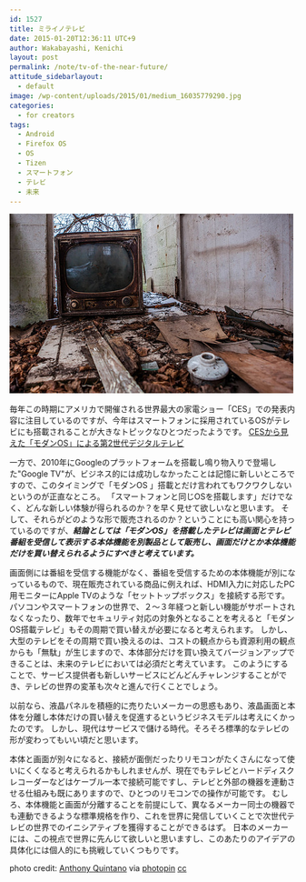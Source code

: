 ```yaml
---
id: 1527
title: ミライノテレビ
date: 2015-01-20T12:36:11 UTC+9
author: Wakabayashi, Kenichi
layout: post
permalink: /note/tv-of-the-near-future/
attitude_sidebarlayout:
  - default
image: /wp-content/uploads/2015/01/medium_16035779290.jpg
categories:
  - for creators
tags:
  - Android
  - Firefox OS
  - OS
  - Tizen
  - スマートフォン
  - テレビ
  - 未来
---
```

![TV](/assets/images/2015/01/medium_16035779290.jpg)

毎年この時期にアメリカで開催される世界最大の家電ショー「CES」での発表内容に注目しているのですが、今年はスマートフォンに採用されているOSがテレビにも搭載されることが大きなトピックなひとつだったようです。
[CESから見えた「モダンOS」による第2世代デジタルテレビ](http://bit.ly/1Bs5JmQ) 

一方で、2010年にGoogleのプラットフォームを搭載し鳴り物入りで登場した"Google TV"が、ビジネス的には成功しなかったことは記憶に新しいところですので、このタイミングで「モダンOS 」搭載とだけ言われてもワクワクしないというのが正直なところ。
「スマートフォンと同じOSを搭載します」だけでなく、どんな新しい体験が得られるのか？を早く見せて欲しいなと思います。
そして、それらがどのような形で販売されるのか？ということにも高い関心を持っているのですが、***結論としては「モダンOS」を搭載したテレビは画面とテレビ番組を受信して表示する本体機能を別製品として販売し、画面だけとか本体機能だけを買い替えられるようにすべきと考えています。***

画面側には番組を受信する機能がなく、番組を受信するための本体機能が別になっているもので、現在販売されている商品に例えれば、HDMI入力に対応したPC用モニターにApple TVのような「セットトップボックス」を接続する形です。
パソコンやスマートフォンの世界で、２〜３年経つと新しい機能がサポートされなくなったり、数年でセキュリティ対応の対象外となることを考えると「モダンOS搭載テレビ」もその周期で買い替えが必要になると考えられます。
しかし、大型のテレビをその周期で買い換えるのは、コストの観点からも資源利用の観点からも「無駄」が生じますので、本体部分だけを買い換えてバージョンアップできることは、未来のテレビにおいては必須だと考えています。
このようにすることで、サービス提供者も新しいサービスにどんどんチャレンジすることができ、テレビの世界の変革も次々と進んで行くことでしょう。

以前なら、液晶パネルを積極的に売りたいメーカーの思惑もあり、液晶画面と本体を分離し本体だけの買い替えを促進するというビジネスモデルは考えにくかったのです。
しかし、現代はサービスで儲ける時代。そろそろ標準的なテレビの形が変わってもいい頃だと思います。

本体と画面が別々になると、接続が面倒だったりリモコンがたくさんになって使いにくくなると考えられるかもしれませんが、現在でもテレビとハードディスクレコーダーなどはケーブル一本で接続可能ですし、テレビと外部の機器を連動させる仕組みも既にありますので、ひとつのリモコンでの操作が可能です。
むしろ、本体機能と画面が分離することを前提にして、異なるメーカー同士の機器でも連動できるような標準規格を作り、これを世界に発信していくことで次世代テレビの世界でのイニシアティブを獲得することができるはず。
日本のメーカーには、この視点で世界に先んじて欲しいと思いますし、このあたりのアイデアの具体化には個人的にも挑戦していくつもりです。

photo credit: [Anthony Quintano](https://www.flickr.com/photos/quintanomedia/16035779290/) via [photopin](http://photopin.com) [cc](http://creativecommons.org/licenses/by/2.0/)
